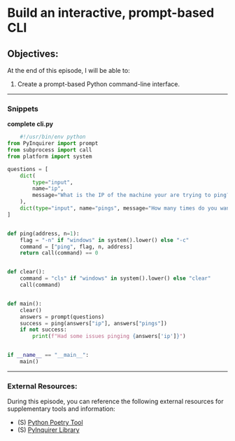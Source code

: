 # Build an interactive, prompt-based CLI


## Objectives:

At the end of this episode, I will be able to:


1. Create a prompt-based Python command-line interface.

-----------------------------------------------------------


### Snippets

**complete cli.py**

```python
    #!/usr/bin/env python
from PyInquirer import prompt
from subprocess import call
from platform import system

questions = [
    dict(
        type="input",
        name="ip",
        message="What is the IP of the machine your are trying to ping?",
    ),
    dict(type="input", name="pings", message="How many times do you want to ping?"),
]


def ping(address, n=1):
    flag = "-n" if "windows" in system().lower() else "-c"
    command = ["ping", flag, n, address] 
    return call(command) == 0


def clear():
    command = "cls" if "windows" in system().lower() else "clear"
    call(command)


def main():
    clear()
    answers = prompt(questions)
    success = ping(answers["ip"], answers["pings"])
    if not success:
        print(f"Had some issues pinging {answers['ip']}")


if __name__ == "__main__":
    main()
```

-----------------------------------------------------------

### External Resources:

During this episode, you can reference the following external resources for supplementary tools and information:

- (S) [Python Poetry Tool](https://python-poetry.org/)
- (S) [PyInquirer Library](https://github.com/CITGuru/PyInquirer)
